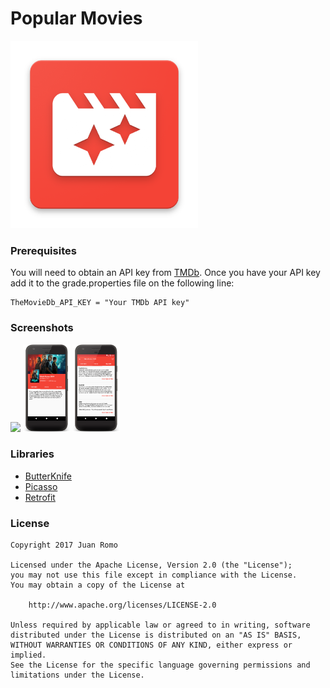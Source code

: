 # Popular Movies

<img src="art/launcher.png" width=300 >

### Prerequisites

You will need to obtain an API key from [TMDb](https://www.themoviedb.org).  Once you have your API key add it to the grade.properties file on the following line:

    TheMovieDb_API_KEY = "Your TMDb API key"
    
### Screenshots

<img src="screenshots/movie_list.png" width="15%" />
<img src="screenshots/movie_details.png" width="15%" />
<img src="screenshots/movie_details_collapsed_toolbar.png" width="15%" />

### Libraries

* [ButterKnife](https://github.com/JakeWharton/butterknife)
* [Picasso](https://github.com/square/picasso)
* [Retrofit](https://github.com/square/retrofit)

### License

```
Copyright 2017 Juan Romo

Licensed under the Apache License, Version 2.0 (the "License");
you may not use this file except in compliance with the License.
You may obtain a copy of the License at

    http://www.apache.org/licenses/LICENSE-2.0

Unless required by applicable law or agreed to in writing, software
distributed under the License is distributed on an "AS IS" BASIS,
WITHOUT WARRANTIES OR CONDITIONS OF ANY KIND, either express or implied.
See the License for the specific language governing permissions and
limitations under the License.
```
